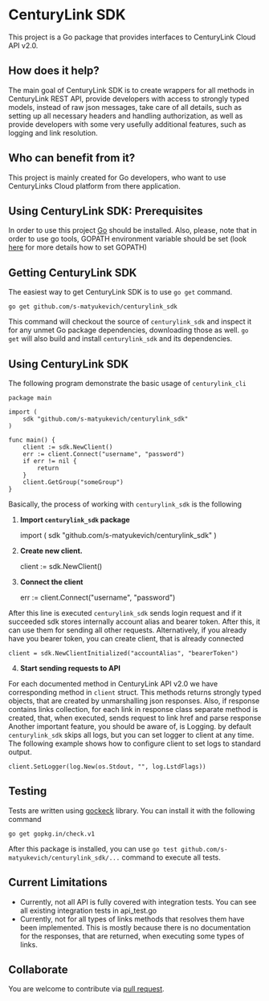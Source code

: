 # CenturyLink SDK

This project is a Go package that provides interfaces to CenturyLink Cloud API v2.0. 

## How does it help?

The main goal of CenturyLink SDK is to create wrappers for all methods in CenturyLink REST API, provide developers with access to strongly typed models, instead of raw json messages, take care of all details, such as setting up all necessary headers and handling authorization, as well as provide developers with some very usefully additional features, such as logging and link resolution.

## Who can benefit from it?

This project is mainly created for Go developers, who want to use CenturyLinks Cloud platform from there application.

## Using CenturyLink SDK: Prerequisites

In order to use this project [Go](https://golang.org/doc/install) should be installed. Also, please, note that in order to use go tools, GOPATH environment variable should be set (look [here](https://golang.org/doc/code.html) for more details how to set GOPATH) 

## Getting CenturyLink SDK 

The easiest way to get CenturyLink SDK is to use `go get` command.

	go get github.com/s-matyukevich/centurylink_sdk

This command will checkout the source of `centurylink_sdk` and inspect it for any unmet Go package dependencies, downloading those as well. `go get` will also build and install `centurylink_sdk` and its dependencies.

## Using CenturyLink SDK

The following program demonstrate the basic usage of `centurylink_cli`

	package main

	import (
		sdk "github.com/s-matyukevich/centurylink_sdk"
	)

	func main() {
		client := sdk.NewClient()
		err := client.Connect("username", "password")
		if err != nil {
			return
		}
		client.GetGroup("someGroup")
	}
Basically, the process of working with `centurylink_sdk` is the following

1. **Import `centurylink_sdk` package**  
	
	import (
		sdk "github.com/s-matyukevich/centurylink_sdk"
	)

2. **Create new client.** 

	client := sdk.NewClient()

3. **Connect the client**

	err := client.Connect("username", "password")

After this line is executed `centurylink_sdk` sends login request and if it succeeded sdk stores internally account alias and bearer token. After this, it can use them for sending all other requests. 
Alternatively, if you already have you bearer token, you can create client, that is already connected

	client = sdk.NewClientInitialized("accountAlias", "bearerToken")

4. **Start sending requests to API**

For each documented method in CenturyLink API v2.0 we have corresponding method in `client` struct. This methods returns strongly typed objects, that are created by unmarshalling json responses. 
Also, if response contains links collection, for each link in response class separate method is created, that, when executed, sends request to link href and parse response 
Another important feature, you should be aware of, is Logging. by default `centurylink_sdk` skips all logs, but you can set logger to client at any time. The following example shows how to configure client to set logs to standard output.

	client.SetLogger(log.New(os.Stdout, "", log.LstdFlags))

## Testing

Tests are written using [gockeck](https://labix.org/gocheck) library. You can install it with the following command

	go get gopkg.in/check.v1

After this package is installed, you can use `go test github.com/s-matyukevich/centurylink_sdk/...` command to execute all tests.

## Current Limitations

- Currently, not all API is fully covered with integration tests. You can see all existing integration tests in api_test.go
- Currently, not for all types of links methods that resolves them have been implemented. This is mostly because there is no documentation for the responses, that are returned, when executing some types of links.

## Collaborate

You are welcome to contribute via
[pull request](https://help.github.com/articles/using-pull-requests).



